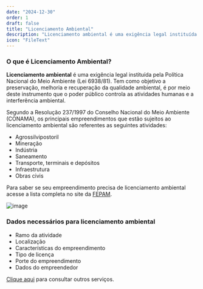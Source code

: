 ```yaml
---
date: "2024-12-30"
order: 1
draft: false
title: "Licenciamento Ambiental"
description: "Licenciamento ambiental é uma exigência legal instituída pela Política Nacional do Meio Ambient"
icon: "FileText"
---
```


### O que é Licenciamento Ambiental?

**Licenciamento ambiental** é uma exigência legal instituída pela Política Nacional do Meio Ambiente (Lei 6938/81). Tem como objetivo a preservação, melhoria e recuperação da qualidade ambiental, é por meio deste instrumento que o poder público controla as atividades humanas e a interferência ambiental.

Segundo a Resolução 237/1997 do Conselho Nacional do Meio Ambiente (CONAMA), os principais empreendimentos que estão sujeitos ao licenciamento ambiental são  referentes as seguintes atividades:
- Agrossilvipostoril
- Mineração
- Indústria
- Saneamento
- Transporte, terminais e depósitos
- Infraestrutura
- Obras civis

Para saber se seu empreendimento precisa de licenciamento ambiental acesse a lista completa no site da [FEPAM](https://www.fepam.rs.gov.br/licenciamento-ambiental).

![image](/images/bannerimage.webp)

### Dados necessários para licenciamento ambiental

- Ramo da atividade
- Localização
- Características do empreendimento
- Tipo de licença
- Porte do empreendimento
- Dados do empreendedor

[Clique aqui](/servicos) para consultar outros serviços. 
